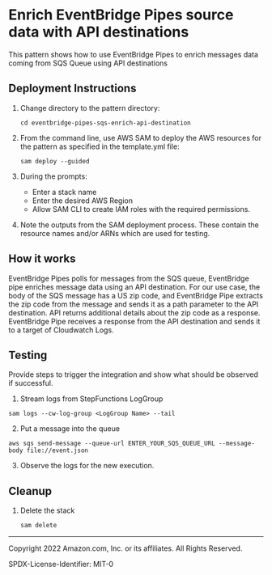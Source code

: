 # Enrich EventBridge Pipes source data with API destinations

This pattern shows how to use EventBridge Pipes to enrich messages data coming from SQS Queue using API destinations

## Deployment Instructions
1. Change directory to the pattern directory:
    ```
    cd eventbridge-pipes-sqs-enrich-api-destination
    ```
2. From the command line, use AWS SAM to deploy the AWS resources for the pattern as specified in the template.yml file:
    ```
    sam deploy --guided
    ```
3. During the prompts:
    * Enter a stack name
    * Enter the desired AWS Region
    * Allow SAM CLI to create IAM roles with the required permissions.

4. Note the outputs from the SAM deployment process. These contain the resource names and/or ARNs which are 
   used for testing.

## How it works

EventBridge Pipes polls for messages from the SQS queue, EventBridge pipe enriches message data using an API 
destination. For our use case, the body of the SQS message has a US zip code, and EventBridge Pipe extracts the zip 
code from the message and sends it as a path parameter to the API destination. API returns additional details about the 
zip code as a response. EventBridge Pipe receives a response from the API destination and sends it to a target of 
Cloudwatch Logs.

## Testing

Provide steps to trigger the integration and show what should be observed if successful.

1. Stream logs from StepFunctions LogGroup 

```
sam logs --cw-log-group <LogGroup Name> --tail
```

2. Put a message into the queue

```
aws sqs send-message --queue-url ENTER_YOUR_SQS_QUEUE_URL --message-body file://event.json
```

3. Observe the logs for the new execution.

## Cleanup
 
1. Delete the stack
    ```bash
    sam delete
    ```

----
Copyright 2022 Amazon.com, Inc. or its affiliates. All Rights Reserved.

SPDX-License-Identifier: MIT-0
